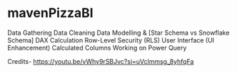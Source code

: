 # mavenPizzaBI

Data Gathering
Data Cleaning
Data Modelling & [Star Schema vs Snowflake Schema]
DAX Calculation
Row-Level Security (RLS)
User Interface (UI Enhancement)
Calculated Columns
Working on Power Query

Credits- https://youtu.be/vWhy9rSBJvc?si=uVclmmsg_8yhfqFa

